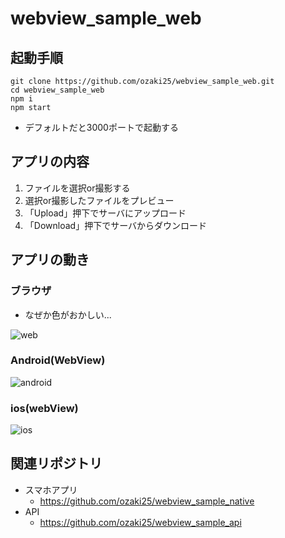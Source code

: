 # webview_sample_web

## 起動手順

```
git clone https://github.com/ozaki25/webview_sample_web.git
cd webview_sample_web
npm i
npm start
```
- デフォルトだと3000ポートで起動する

## アプリの内容

1. ファイルを選択or撮影する
1. 選択or撮影したファイルをプレビュー
1. 「Upload」押下でサーバにアップロード
1. 「Download」押下でサーバからダウンロード

## アプリの動き

### ブラウザ

- なぜか色がおかしい...

![web](https://user-images.githubusercontent.com/10087419/35786888-aeacca96-0a6d-11e8-8fc6-67362cc140f1.gif)

### Android(WebView)

![android](https://user-images.githubusercontent.com/10087419/35786891-b76be77a-0a6d-11e8-92d6-dee191aefbc4.gif)

### ios(webView)

![ios](https://user-images.githubusercontent.com/10087419/35786890-b5bde11c-0a6d-11e8-9cf4-0980d167b6e9.gif)

## 関連リポジトリ

- スマホアプリ
  - https://github.com/ozaki25/webview_sample_native
- API
  - https://github.com/ozaki25/webview_sample_api
